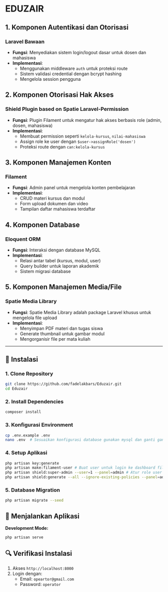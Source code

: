 # EDUZAIR

## 1. Komponen Autentikasi dan Otorisasi
### Laravel Bawaan
- **Fungsi**: Menyediakan sistem login/logout dasar untuk dosen dan mahasiswa
- **Implementasi**: 
  - Menggunakan middleware `auth` untuk proteksi route
  - Sistem validasi credential dengan bcrypt hashing
  - Mengelola session pengguna

## 2. Komponen Otorisasi Hak Akses
### Shield Plugin based on Spatie Laravel-Permission
- **Fungsi**: Plugin Filament untuk mengatur hak akses berbasis role (admin, dosen, mahasiswa)
- **Implementasi**:
  - Membuat permission seperti `kelola-kursus`, `nilai-mahasiswa`
  - Assign role ke user dengan `$user->assignRole('dosen')`
  - Proteksi route dengan `can:kelola-kursus`

## 3. Komponen Manajemen Konten
### Filament
- **Fungsi**: Admin panel untuk mengelola konten pembelajaran
- **Implementasi**:
  - CRUD materi kursus dan modul
  - Form upload dokumen dan video
  - Tampilan daftar mahasiswa terdaftar

## 4. Komponen Database
### Eloquent ORM
- **Fungsi**: Interaksi dengan database MySQL
- **Implementasi**:
  - Relasi antar tabel (kursus, modul, user)
  - Query builder untuk laporan akademik
  - Sistem migrasi database

## 5. Komponen Manajemen Media/File
### Spatie Media Library
- **Fungsi**: Spatie Media Library adalah package Laravel khusus untuk mengelola file upload
- **Implementasi**:
  - Menyimpan PDF materi dan tugas siswa
  - Generate thumbnail untuk gambar modul
  - Mengorganisir file per mata kuliah
---

## 🚀 Instalasi

### 1. Clone Repository
```bash
git clone https://github.com/fadelakbars/Eduzair.git
cd Eduzair
```

### 2. Install Dependencies
```bash
composer install
```

### 3. Konfigurasi Environment
```bash
cp .env.example .env
nano .env  # Sesuaikan konfigurasi database gunakan mysql dan ganti ganti nama database yang dibuat
```

### 4. Setup Aplikasi
```bash
php artisan key:generate
php artisan make:filament-user # Buat user untuk login ke dashboard filament
php artisan shield:super-admin --user=1 --panel=admin # Atur role user 1 sebagi superadmin
php artisan shield:generate --all --ignore-existing-policies --panel=admin
```

### 5. Database Migration
```bash
php artisan migrate --seed
```

## 🏃 Menjalankan Aplikasi

**Development Mode:**
```bash
php artisan serve
```

## 🔍 Verifikasi Instalasi
1. Akses `http://localhost:8000`
2. Login dengan:
   - Email: `opeartor@gmail.com`
   - Password: `operator`
